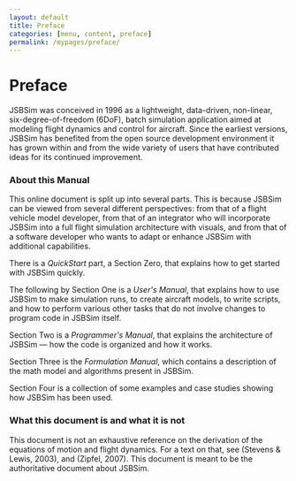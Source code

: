 ```yaml
---
layout: default
title: Preface
categories: [menu, content, preface]
permalink: /mypages/preface/
---
```


# Preface

JSBSim was conceived in 1996 as a lightweight, data-driven, non-linear, six-degree-of-freedom (6DoF), batch simulation application aimed at modeling flight dynamics and control for aircraft. Since the earliest versions, JSBSim has benefited from the open source development environment it has grown within and from the wide variety of users that have contributed ideas for its continued improvement.

### About this Manual

This online document is split up into several parts. This is because JSBSim can be viewed from several different perspectives: from that of a flight vehicle model developer, from that of an integrator who will incorporate JSBSim into a full flight simulation architecture with visuals, and from that of a software developer who wants to adapt or enhance JSBSim with additional capabilities.

There is a *QuickStart* part, a Section Zero, that explains how to get started with JSBSim quickly.

The following by Section One is a *User's Manual*, that explains how to use JSBSim to make simulation runs, to create aircraft models, to write scripts, and how to perform various other tasks that do not involve changes to program code in JSBSim itself.

Section Two is a *Programmer's Manual*, that explains the architecture of JSBSim — how the code is organized and how it works.

Section Three is the *Formulation Manual*, which contains a description of the math model and algorithms present in JSBSim.

Section Four is a collection of some examples and case studies showing how JSBSim has been used.

### What this document is and what it is not

This document is not an exhaustive reference on the derivation of the equations of motion and flight dynamics. For a text on that, see (Stevens & Lewis, 2003), and (Zipfel, 2007). This document is meant to be the authoritative document about JSBSim.

